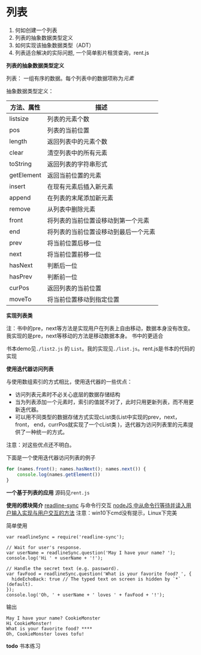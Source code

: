 # 列表

1. 何如创建一个列表
2. 列表的抽象数据类型定义
3. 如何实现该抽象数据类型（ADT）
4. 列表适合解决的实际问题, 一个简单影片租赁查询，rent.js

**列表的抽象数据类型定义**

列表： 一组有序的数据。每个列表中的数据项称为*元素*

抽象数据类型定义：

方法、属性 | 描述
--- | ---
listsize | 列表的元素个数
pos | 列表的当前位置
length | 返回列表中的元素个数
clear | 清空列表中的所有元素
toString | 返回列表的字符串形式
getElement | 返回当前位置的元素
insert | 在现有元素后插入新元素
append | 在列表的末尾添加新元素
remove | 从列表中删除元素
front | 将列表的当前位置设移动到第一个元素
end | 将列表的当前位置设移动到最后一个元素
prev | 将当前位置后移一位
next | 将当前位置前移一位
hasNext | 判断后一位
hasPrev | 判断前一位
curPos | 返回列表的当前位置
moveTo | 将当前位置移动到指定位置


**实现列表类**

注：书中的pre，next等方法是实现用户在列表上自由移动，数据本身没有改变。我实现的是pre，next等移动的方法是移动数据本身。
书中的更适合

书本demo见`./list2.js` 的 `List`。我的实现见`./list.js`。rent.js是书本的代码的实现

**使用迭代器访问列表**

与使用数组索引的方式相比，使用迭代器的一些优点：

- 访问列表元素时不必关心底层的数据存储结构
- 当为列表添加一个元素时，索引的值就不对了，此时只用更新列表，而不用更新迭代器。
- 可以用不同类型的数据存储方式实现cList类(List中实现的prev，next， front， end，currPos就实现了一个cList类 )，迭代器为访问列表里的元素提供了一种统一的方式。

<span color="red">注意：</span>对这些优点还不明白。

下面是一个使用迭代器访问列表的例子

```js
for (names.front(); names.hasNext(); names.next()) {
    console.log(names.getElement())
}

```

**一个基于列表的应用**
源码见`rent.js`


**使用的模块简介**
[readline-sync](https://www.npmjs.com/package/readline-sync) 与命令行交互
[nodeJS 中从命令行等待并读入用户输入实现与用户交互的方法](https://lzw.me/a/nodejs-stdin.html)
注意：win10下cmd没有提示，Linux下完美

简单使用
```
var readlineSync = require('readline-sync');

// Wait for user's response.
var userName = readlineSync.question('May I have your name? ');
console.log('Hi ' + userName + '!');

// Handle the secret text (e.g. password).
var favFood = readlineSync.question('What is your favorite food? ', {
  hideEchoBack: true // The typed text on screen is hidden by `*` (default).
});
console.log('Oh, ' + userName + ' loves ' + favFood + '!');
```
输出

    May I have your name? CookieMonster
    Hi CookieMonster!
    What is your favorite food? ****
    Oh, CookieMonster loves tofu!

**todo**
书本练习